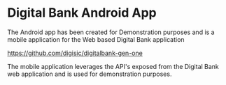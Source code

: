 # Digital Bank Android App

   The Android app has been created for Demonstration purposes and is a mobile application for the Web based Digital Bank application 
    
  https://github.com/digisic/digitalbank-gen-one 
  
   The mobile application leverages the API's exposed from the Digital Bank web application and is used for demonstration purposes.
